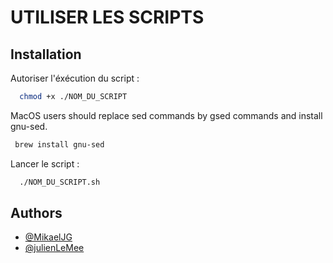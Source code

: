 
# UTILISER LES SCRIPTS



## Installation

Autoriser l'éxécution du script :

```bash
  chmod +x ./NOM_DU_SCRIPT
```

MacOS users should replace sed commands by gsed commands and install gnu-sed.

```bash
 brew install gnu-sed
 ```

Lancer le script :

```bash
  ./NOM_DU_SCRIPT.sh 
```
    
## Authors

- [@MikaelJG](https://github.com/MikaelJG)
- [@julienLeMee](https://github.com/julienLeMee)
